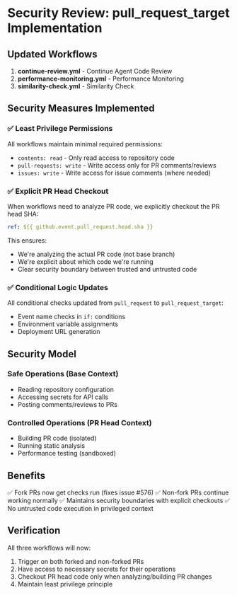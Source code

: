 # Security Review: pull_request_target Implementation

## Updated Workflows
1. **continue-review.yml** - Continue Agent Code Review
2. **performance-monitoring.yml** - Performance Monitoring  
3. **similarity-check.yml** - Similarity Check

## Security Measures Implemented

### ✅ Least Privilege Permissions
All workflows maintain minimal required permissions:
- `contents: read` - Only read access to repository code
- `pull-requests: write` - Write access only for PR comments/reviews
- `issues: write` - Write access for issue comments (where needed)

### ✅ Explicit PR Head Checkout
When workflows need to analyze PR code, we explicitly checkout the PR head SHA:
```yaml
ref: ${{ github.event.pull_request.head.sha }}
```

This ensures:
- We're analyzing the actual PR code (not base branch)
- We're explicit about which code we're running
- Clear security boundary between trusted and untrusted code

### ✅ Conditional Logic Updates
All conditional checks updated from `pull_request` to `pull_request_target`:
- Event name checks in `if:` conditions
- Environment variable assignments
- Deployment URL generation

## Security Model

### Safe Operations (Base Context)
- Reading repository configuration
- Accessing secrets for API calls
- Posting comments/reviews to PRs

### Controlled Operations (PR Head Context)  
- Building PR code (isolated)
- Running static analysis
- Performance testing (sandboxed)

## Benefits
✅ Fork PRs now get checks run (fixes issue #576)
✅ Non-fork PRs continue working normally
✅ Maintains security boundaries with explicit checkouts
✅ No untrusted code execution in privileged context

## Verification
All three workflows will now:
1. Trigger on both forked and non-forked PRs
2. Have access to necessary secrets for their operations
3. Checkout PR head code only when analyzing/building PR changes
4. Maintain least privilege principle
